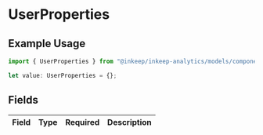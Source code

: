 # UserProperties

## Example Usage

```typescript
import { UserProperties } from "@inkeep/inkeep-analytics/models/components";

let value: UserProperties = {};
```

## Fields

| Field       | Type        | Required    | Description |
| ----------- | ----------- | ----------- | ----------- |